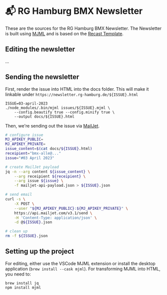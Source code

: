 # 📬 RG Hamburg BMX Newsletter

These are the sources for the RG Hamburg BMX Newsletter. The Newsletter
is built using [MJML](https://documentation.mjml.io/) and is based on the
[Recast Template](https://mjml.io/try-it-live/templates/recast).

## Editing the newsletter

...

## Sending the newsletter

First, render the issue into HTML into the docs folder.
This will make it linkable under `https://newsletter.rg-hamburg.de/${ISSUE}.html`

```
ISSUE=03-april-2023
./node_modules/.bin/mjml issues/${ISSUE}.mjml \
    --config.beautify true --config.minify true \
    --output docs/${ISSUE}.html
```

Then, we're sending out the issue via [MailJet](https://dev.mailjet.com/email/guides/send-api-v31/#send-a-basic-email).

```bash
# configure issue
MJ_APIKEY_PUBLIC=
MJ_APIKEY_PRIVATE=
issue_content=$(cat docs/${ISSUE}.html)
receipient="bmx-alle@..."
issue="#03 April 2023"

# create MailJet payload
jq -n --arg content ${issue_content} \
	--arg receipient ${receipient} \
	--arg issue ${issue} \
	-f mailjet-api-payload.json > ${ISSUE}.json

# send email
curl -s \
	-X POST \
	--user "${MJ_APIKEY_PUBLIC}:${MJ_APIKEY_PRIVATE}" \
	https://api.mailjet.com/v3.1/send \
	-H 'Content-Type: application/json' \
	-d @${ISSUE}.json

# clean up
rm -f ${ISSUE}.json
```


## Setting up the project

For editing, either use the VSCode MJML extension or install
the desktop application (`brew install --cask mjml`). For
transforming MJML into HTML, you need to:

```
brew install jq
npm install mjml
```
